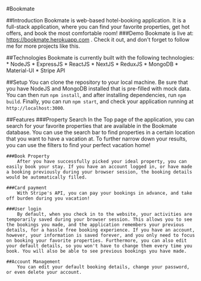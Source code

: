 #Bookmate

##Introduction
	Bookmate is web-based hotel-booking application. It is a full-stack application, where you can find your favorite properties, get hot offers, and book the most comfortable room!
###Demo
	Bookmate is live at: https://bookmate.herokuapp.com . Check it out, and don't forget to follow me for more projects like this.

##Technologies
	Bookmate is currently built with the following technologies:
		* NodeJS
		* ExpressJS
		* ReactJS
		* NextJS
		* ReduxJS
		* MongoDB
		* Material-UI
		* Stripe API

##Setup
	You can clone the repository to your local machine. Be sure that you have NodeJS and MongoDB installed that is pre-filled with mock data. You can then run `npm install`, and after installing dependencies, run `npm build`. Finally, you can run `npm start`, and check your application running at `http://localhost:3000`.

##Features
	###Property Search
		In the Top page of the application, you can search for your favorite properties that are available in the Bookmate database. You can use the search bar to find properties in a certain location that you want to have a vacation at. To further narrow down your results, you can use the filters to find your perfect vacation home!

	###Book Property
		After you have successfully picked your ideal property, you can easily book your stay. If you have an account logged in, or have made a booking previously during your browser session, the booking details would be automatically filled.

	###Card payment
		With Stripe's API, you can pay your bookings in advance, and take off burden during you vacation!

	###User login
		By default, when you check in to the website, your activities are temporarily saved during your browser session. This allows you to see the bookings you made, and the application remembers your previous details, for a hassle free booking experience. If you have an account, however, your information is saved forever, and you only need to focus on booking your favorite properties. Furthermore, you can also edit your default details, so you won't have to change them every time you book. You will also be able to see previous bookings you have made.

	##Account Management
		You can edit your default booking details, change your password, or even delete your account.